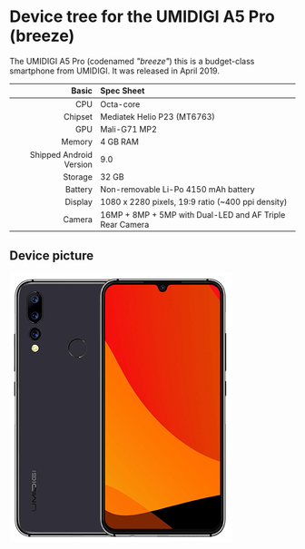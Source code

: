 Device tree for the UMIDIGI A5 Pro (breeze)
=================================================

The UMIDIGI A5 Pro (codenamed _"breeze"_) this is a budget-class smartphone from UMIDIGI.
It was released in April 2019.

| Basic                   | Spec Sheet                                                                                                                     |
| -----------------------:|:------------------------------------------------------------------------------------------------------------------------------ |
| CPU                     | Octa-core                                                                                                                      |
| Chipset                 | Mediatek Helio P23 (MT6763)                                                                                                    |
| GPU                     | Mali-G71 MP2                                                                                                                   |
| Memory                  | 4 GB RAM                                                                                                                       |
| Shipped Android Version | 9.0                                                                                                                            |
| Storage                 | 32 GB                                                                                                                          |
| Battery                 | Non-removable Li-Po 4150 mAh battery                                                                                           |
| Display                 | 1080 x 2280 pixels, 19:9 ratio (~400 ppi density)                                                                              |
| Camera                  | 16MP + 8MP + 5MP with Dual-LED and AF Triple Rear Camera                                                                       | 

## Device picture
<img src="https://raw.githubusercontent.com/Hadenix/Hadenix.github.io/master/images/umidigi-a5-pro/logo.png"/>
